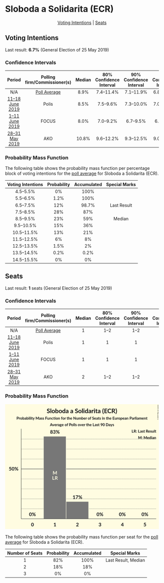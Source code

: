 # Sloboda a Solidarita (ECR)

<p align="center"><a href="#voting-intentions">Voting Intentions</a> | <a href="#seats">Seats</a></p>

## Voting Intentions

Last result: **6.7%** (General Election of 25 May 2019)

### Confidence Intervals

| Period     | Polling firm/Commissioner(s) | Median | 80% Confidence Interval | 90% Confidence Interval | 95% Confidence Interval | 99% Confidence Interval |
|:----------:|:----------------:|:-----------:|:-----------------------:|:-----------------------:|:-----------------------:|:-----------------------:|
| N/A | [Poll Average](average.html) | 8.9% | 7.4–11.4% | 7.1–11.9% | 6.8–12.3% | 6.3–13.1% |
| [11–18 June 2019](2019-06-18-Polis.html) | Polis | 8.5% | 7.5–9.6% | 7.3–10.0% | 7.0–10.2% | 6.6–10.8% |
| [1–11 June 2019](2019-06-11-FOCUS.html) | FOCUS | 8.0% | 7.0–9.2% | 6.7–9.5% | 6.4–9.8% | 6.0–10.4% |
| [28–31 May 2019](2019-05-31-AKO.html) | AKO | 10.8% | 9.6–12.2% | 9.3–12.5% | 9.0–12.9% | 8.5–13.6% |

### Probability Mass Function

The following table shows the probability mass function per percentage block of voting intentions for the [poll average](average.html) for Sloboda a Solidarita (ECR).

| Voting Intentions | Probability | Accumulated | Special Marks |
|:-----------------:|:-----------:|:-----------:|:-------------:|
| 4.5–5.5% | 0% | 100% |  |
| 5.5–6.5% | 1.2% | 100% |  |
| 6.5–7.5% | 12% | 98.7% | Last Result |
| 7.5–8.5% | 28% | 87% |  |
| 8.5–9.5% | 23% | 59% | Median |
| 9.5–10.5% | 15% | 36% |  |
| 10.5–11.5% | 13% | 21% |  |
| 11.5–12.5% | 6% | 8% |  |
| 12.5–13.5% | 1.5% | 2% |  |
| 13.5–14.5% | 0.2% | 0.2% |  |
| 14.5–15.5% | 0% | 0% |  |


## Seats

Last result: **1** seats (General Election of 25 May 2019)

### Confidence Intervals

| Period     | Polling firm/Commissioner(s) | Median | 80% Confidence Interval | 90% Confidence Interval | 95% Confidence Interval | 99% Confidence Interval |
|:----------:|:----------------:|:------:|:-----------------------:|:-----------------------:|:-----------------------:|:-----------------------:|
| N/A | [Poll Average](average.html) | 1 | 1–2 | 1–2 | 1–2 | 1–2 |
| [11–18 June 2019](2019-06-18-Polis.html) | Polis | 1 | 1 | 1 | 1 | 1–2 |
| [1–11 June 2019](2019-06-11-FOCUS.html) | FOCUS | 1 | 1 | 1 | 1 | 1 |
| [28–31 May 2019](2019-05-31-AKO.html) | AKO | 2 | 1–2 | 1–2 | 1–2 | 1–2 |

### Probability Mass Function

![Graph with seats probability mass function not yet produced](average-seats-pmf-slobodaasolidaritaecr.png "Seats Probability Mass Function")

The following table shows the probability mass function per seat for the [poll average](average.html) for Sloboda a Solidarita (ECR).

| Number of Seats | Probability | Accumulated | Special Marks |
|:---------------:|:-----------:|:-----------:|:-------------:|
| 1 | 82% | 100% | Last Result, Median |
| 2 | 18% | 18% |  |
| 3 | 0% | 0% |  |


